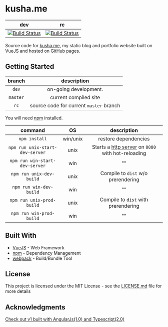 # kusha.me 

| dev | rc | 
| :-: | :-:|
| [![Build Status](https://travis-ci.org/kushagharahi/kushagharahi.github.io.svg?branch=dev)](https://travis-ci.org/kushagharahi/kushagharahi.github.io) | [![Build Status](https://travis-ci.org/kushagharahi/kushagharahi.github.io.svg?branch=rc)](https://travis-ci.org/kushagharahi/kushagharahi.github.io) |


Source code for [kusha.me](https://kusha.me), my static blog and portfolio website built on VueJS and hosted on GitHub pages. 

## Getting Started 
| branch    | description
|:---------:|:----------------------------------------:|
| `dev`     | on-going development.                    |
| `master`  | current compiled site                    |
| `rc`      | source code for current `master` branch  |

You will need [npm](https://www.npmjs.com/) installed. 

command                         | OS       | description
:------------------------------:|:--------:|:------------------------------------------------------------------------------------------------------:|
`npm install`                   | win/unix | restore dependencies
`npm run unix-start-dev-server` | unix     | Starts a [http server](https://github.com/webpack/webpack-dev-server) on `8080` with hot-reloading 
`npm run win-start-dev-server`  | win      | ""
`npm run unix-dev-build`        | unix     | Compile to `dist` w/o prerendering
`npm run win-dev-build`         | win      | ""
`npm run unix-prod-build`       | unix     | Compile to `dist` with prerendering
`npm run win-prod-build`        | win      | ""

## Built With

* [VueJS](https://vuejs.org/) - Web Framework
* [npm](https://www.npmjs.com/) - Dependency Management
* [webpack](https://webpack.js.org/) - Build/Bundle Tool

## License

This project is licensed under the MIT License - see the [LICENSE.md](LICENSE.md) file for more details

## Acknowledgments

[Check out v1 built with AngularJs(1.0) and Typescript(2.0)](https://github.com/kushagharahi/kushagharahi.github.io/tree/AngularTS)
